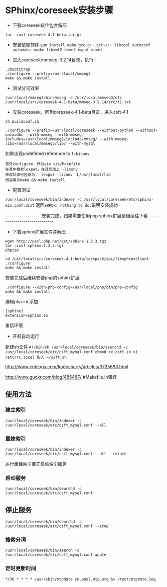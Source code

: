 # SPhinx/coreseek安装步骤

- 下载coreseek软件包并解压

`tar -zxvf coreseek-4.1-beta.tar.gz`
- 安装依赖软件
`yum install make gcc g++ gcc-c++ libtool autoconf automake imake libxml2-devel expat-devel`

- 进入coreseek/mmseg-3.2.14目录，执行

```
./bootstrap
./configure --prefix=/usr/local/mmseg3
make && make install
```

- 测试分词效果

```
/usr/local/mmseg3/bin/mmseg -d /usr/local/mmseg3/etc /usr/local/src/coreseek-4.1-beta/mmseg-3.2.14/src/t1.txt
```

- 安装coreseek，回到coreseek-4.1-beta目录，进入csft-4.1

```
sh buildconf.sh

./configure --prefix=/usr/local/coreseek --without-python --without-unixodbc --with-mmseg --with-mmseg-includes=/usr/local/mmseg3/include/mmseg/ --with-mmseg-libs=/usr/local/mmseg3/lib/ --with-mysql
```

如果出现undefined reference to `libiconv`

	首先configure，然后vim src/Makefile
	在其中搜索lexpat，在其后加上 -liconv
	修改后该行应该为：-lexpat -liconv -L/usr/local/lib
	然后再次make && make install

- 配置测试

`/usr/local/coreseek/bin/indexer -c /usr/local/coreseek/etc/sphinx-min.conf.dist`
返回`ERROR: nothing to do.`说明安装成功

------------------安装完成，如果需要使用php sphinx扩展请继续往下看-------------------------------

- 下载sphinx扩展文件并解压

```
wget http://pecl.php.net/get/sphinx-1.3.3.tgz
tar -zxvf sphinx-1.3.3.tgz
phpize

cd /usr/local/src/coreseek-4.1-beta/testpack/api/libsphinxclient
./configure
make && make install
```

安装完成后继续安装php的sphinx扩展

```
./configure --with-php-config=/usr/local/php/bin/php-config
make && make install
```

编辑php.ini 添加

```
[sphinx]
extension=sphinx.so
```

重启环境




- 开机自动运行

新建sh文件
`#!/bin/sh
/usr/local/coreseek/bin/searchd -c /usr/local/coreseek/etc/csft_mysql.conf
chmod +x csft.sh
vi /etc/rc.local
加入 ~/csft.sh
`


http://www.cnblogs.com/kudosharry/articles/3725683.html

http://www.guokr.com/blog/485487/ #Makefile.in错误

## 使用方法

###  建立索引
`/usr/local/coreseek/bin/indexer -c /usr/local/coreseek/etc/csft_mysql.conf --all`

### 重建索引
`/usr/local/coreseek/bin/indexer -c /usr/local/coreseek/etc/csft_mysql.conf --all --rotate`

运行重建索引要先启动索引服务

### 启动服务
`/usr/local/coreseek/bin/searchd -c /usr/local/coreseek/etc/csft_mysql.conf`

## 停止服务
`/usr/local/coreseek/bin/searchd -c /usr/local/coreseek/etc/csft_mysql.conf --stop`

### 搜索分词
`/usr/local/coreseek/bin/search -c /usr/local/coreseek/etc/csft_mysql.conf apple`

### 定时更新时间
`*/30 * * * * /usr/sbin/ntpdate cn.pool.ntp.org &> /root/ntpdate.log`